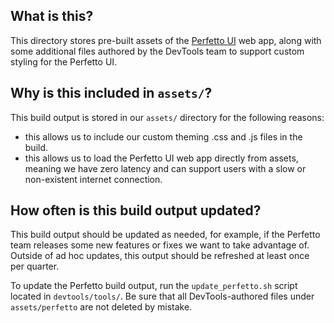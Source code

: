 ## What is this?

This directory stores pre-built assets of the
[Perfetto UI](https://github.com/google/perfetto/tree/master/ui) web app, along
with some additional files authored by the DevTools team to support custom
styling for the Perfetto UI.

## Why is this included in `assets/`?

This build output is stored in our `assets/` directory for the following
reasons:
* this allows us to include our custom theming .css and .js files in the build.
* this allows us to load the Perfetto UI web app directly from assets, meaning
  we have zero latency and can support users with a slow or non-existent internet
  connection.

## How often is this build output updated?

This build output should be updated as needed, for example, if the Perfetto
team releases some new features or fixes we want to take advantage of. Outside
of ad hoc updates, this output should be refreshed at least once per quarter.

To update the Perfetto build output, run the `update_perfetto.sh` script located
in `devtools/tools/`. Be sure that all DevTools-authored files under
`assets/perfetto` are not deleted by mistake. 